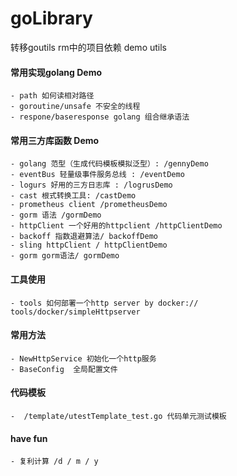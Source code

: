 # goLibrary
转移goutils rm中的项目依赖
demo utils
#### 常用实现golang Demo
    - path 如何读相对路径
    - goroutine/unsafe 不安全的线程
    - respone/baseresponse golang 组合继承语法 
#### 常用三方库函数 Demo
    - golang 范型（生成代码模板模拟泛型）: /gennyDemo
    - eventBus 轻量级事件服务总线 : /eventDemo
    - logurs 好用的三方日志库 : /logrusDemo
    - cast 根式转换工具: /castDemo
    - prometheus client /prometheusDemo
    - gorm 语法 /gormDemo
    - httpClient 一个好用的httpclient /httpClientDemo
    - backoff 指数退避算法/ backoffDemo
    - sling httpClient / httpClientDemo
    - gorm gorm语法/ gormDemo
#### 工具使用
    - tools 如何部署一个http server by docker:// tools/docker/simpleHttpserver
#### 常用方法
    - NewHttpService 初始化一个http服务
    - BaseConfig  全局配置文件
#### 代码模板
    -  /template/utestTemplate_test.go 代码单元测试模板
 
#### have fun
    - 复利计算 /d / m / y
    
        